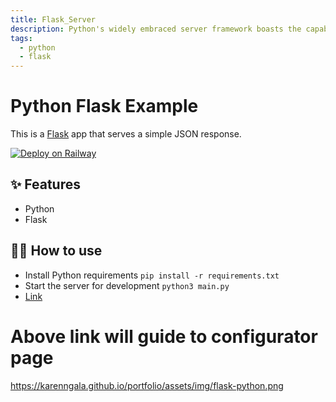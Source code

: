 ```yaml
---
title: Flask_Server
description: Python's widely embraced server framework boasts the capability to develop both APIs and machine learning models
tags:
  - python
  - flask
---
```


# Python Flask Example

This is a [Flask](https://flask.palletsprojects.com/en/1.1.x/) app that serves a simple JSON response.

[![Deploy on Railway](https://railway.app/button.svg)](https://railway.app/new/template/zUcpux)

## ✨ Features

- Python
- Flask

## 💁‍♀️ How to use

- Install Python requirements `pip install -r requirements.txt`
- Start the server for development `python3 main.py`
- [Link](https://flask-production-75b8.up.railway.app/config)
# Above link will guide to configurator page
https://karenngala.github.io/portfolio/assets/img/flask-python.png
